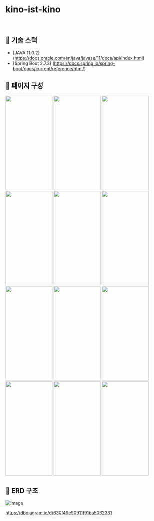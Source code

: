 # kino-ist-kino

<br>

## :rocket: 기술 스택
- [JAVA 11.0.2] (https://docs.oracle.com/en/java/javase/11/docs/api/index.html)
- [Spring Boot 2.7.3] (https://docs.spring.io/spring-boot/docs/current/reference/html/)



## :rocket: 페이지 구성
<img src="https://user-images.githubusercontent.com/80187578/187682763-9175d5b0-2682-4b50-ac62-b990b8408db2.png" width="150" height="300"/>
<img src="https://user-images.githubusercontent.com/80187578/187682766-f1cc1e04-1910-4fc0-8aeb-639f51dfad2c.png" width="150" height="300"/>
<img src="https://user-images.githubusercontent.com/80187578/187682767-e67fcbe7-34a2-45ac-828d-7b3f6107975f.png" width="150" height="300"/>
<img src="https://user-images.githubusercontent.com/80187578/187682769-91c970da-03e3-4894-bdd3-e3900abeaa6b.png" width="150" height="300"/>
<img src="https://user-images.githubusercontent.com/80187578/187682775-18cb7a2a-4459-4194-8599-5c4f37206b09.png" width="150" height="300"/>
<img src="https://user-images.githubusercontent.com/80187578/187682779-63f353df-72a2-454e-8ea0-4c5d5933147f.png" width="150" height="300"/>
<img src="https://user-images.githubusercontent.com/80187578/187682782-7a84987b-2959-4377-8e08-577ae6afce26.png" width="150" height="300"/>
<img src="https://user-images.githubusercontent.com/80187578/187682785-dd211a78-69ea-4deb-8679-1afc080a9c6a.png" width="150" height="300"/>
<img src="https://user-images.githubusercontent.com/80187578/187682787-bf2cd0c8-d46a-43f1-a54d-c947d9f4b5ba.png" width="150" height="300"/>
<img src="https://user-images.githubusercontent.com/80187578/187682790-02ea27bc-233c-4403-a03c-807af28b0923.png" width="150" height="300"/>
<img src="https://user-images.githubusercontent.com/80187578/187682792-39f8c5c6-f31f-42d5-a999-38f11eb29ac1.png" width="150" height="300"/>
<img src="https://user-images.githubusercontent.com/80187578/187682795-548fb4c5-4e28-4515-a7ca-9dc562fcc2be.png" width="150" height="300"/>



## :rocket: ERD 구조
![image](https://user-images.githubusercontent.com/80187578/188137443-6c10c286-e37d-44a3-9793-568ada1e4dab.png)


https://dbdiagram.io/d/630f49e90911f91ba5062331
